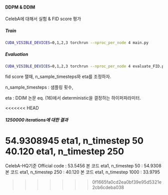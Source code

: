 #### DDPM & DDIM

CelebA에 대해서 실험 & FID score 평가

##### Train
```bash
CUDA_VISIBLE_DEVICES=0,1,2,3 torchrun --nproc_per_node 4 main.py
```

##### Evaluation
```bash
CUDA_VISIBLE_DEVICES=0,1,2,3 torchrun --nproc_per_node 4 evaluate_FID.py
```
fid score 잴때, n_sample_timesteps와 eta를 조정하자.

n_sample_timesteps : 샘플링 횟수,

eta : DDIM 논문 eq. (16)에서 deterministic을 결정하는 하이퍼파라미터.

<<<<<<< HEAD
##### 1250000 iterations에 대한 결과
54.9308945 eta1, n_timestep 50
40.120 eta1, n_timestep 250
=======
CelebA-HQ기준
Official code : 53.5456
본 코드 eta1, n_timestep 50 : 54.9308
본 코드 eta1, n_timestep 250 : 40.120
본 코드 eta1, n_timestep 1000 : 33.9795
>>>>>>> 0f1665fa0cd2ea0bf39e95d5321e2cb6cdeba038
